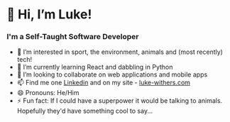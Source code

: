 
# 👋 Hi, I’m Luke!
### I'm a Self-Taught Software Developer
- 👀 I’m interested in sport, the environment, animals and (most recently) tech!
- 🌱 I’m currently learning React and dabbling in Python
- 💞️ I’m looking to collaborate on web applications and mobile apps
- 📫 Find me one <a href="https://www.linkedin.com/in/luke-withers/">Linkedin</a> and on my site - <a href="https://luke-withers.com">luke-withers.com</a>
- 😄 Pronouns: He/Him
- ⚡ Fun fact: If I could have a superpower it would be talking to animals. Hopefully they'd have something cool to say...
